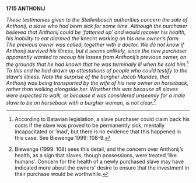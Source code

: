 **1715 ANTHONIJ**

*These testimonies given to the Stellenbosch authorities concern the
sale of Anthonij, a slave who had been sick for some time. Although the
purchaser believed that Anthonij could be ‘fattened up’ and would
recover his health, his inability to eat alarmed the* knecht *working on
his new owner’s farm. The previous owner was called, together with a
doctor. We do not know if Anthonij survived his illness, but it seems
unlikely, since the new purchaser apparently wanted to recoup his losses
from Anthonij’s previous owner, on the grounds that he had known that he
was terminally ill when he sold him.*[^1] *To this end he had drawn up
attestations of people who could testify to the slave’s illness. Note
the surprise of the burgher Jacob Mundes, that Anthonij was being
transported by the wife of his new owner on horseback, rather than
walking alongside her. Whether this was because all slaves were expected
to walk, or because it was considered unseemly for a male slave to be on
horseback with a burgher woman, is not clear.*[^2]

[^1]: According to Batavian legislation, a slave purchaser could claim
    back his costs if the slave was proved to be permanently sick,
    mentally incapacitated or ‘mad’, but there is no evidence that this
    happened in this case. See Biewenga 1999: 108-9.

[^2]: Biewenga (1999: 108) sees this detail, and the concern over
    Anthonij’s health, as a sign that slaves, though possessions, were
    treated ‘like humans’. Concern for the health of a newly purchased
    slave may have indicated more about the owners’ desire to ensure
    that the investment in their purchase would be worthwhile.
